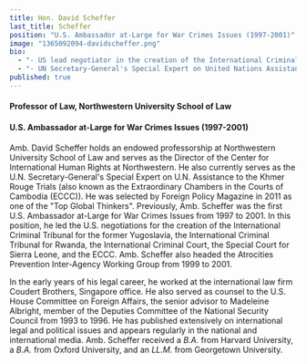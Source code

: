 ```yaml
---
title: Hon. David Scheffer
last_title: Scheffer
position: "U.S. Ambassador at-Large for War Crimes Issues (1997-2001)"
image: "1365092094-davidscheffer.png"
bio: 
  - "- US lead negotiator in the creation of the International Criminal Tribunals for the former Yugoslavia and Rwanda, the Special Court for Sierra Leone, the Extraordinary Chambers in Cambodia and the International Criminal Court<br />"
  - "- UN Secretary-General's Special Expert on United Nations Assistance to the Khmer Rouge Trials<br />"
published: true
---
```


#### Professor of Law, Northwestern University School of Law

#### U.S. Ambassador at-Large for War Crimes Issues (1997-2001)

Amb. David Scheffer holds an endowed professorship at Northwestern University School of Law and serves as the Director of the Center for International Human Rights at Northwestern. He also currently serves as the U.N. Secretary-General's Special Expert on U.N. Assistance to the Khmer Rouge Trials (also known as the Extraordinary Chambers in the Courts of Cambodia (ECCC)).  He was selected by Foreign Policy Magazine in 2011 as one of the "Top Global Thinkers". Previously, Amb. Scheffer was the first U.S. Ambassador at-Large for War Crimes Issues from 1997 to 2001. In this position, he led the U.S. negotiations for the creation of the International Criminal Tribunal for the former Yugoslavia, the International Criminal Tribunal for Rwanda, the International Criminal Court, the Special Court for Sierra Leone, and the ECCC. Amb. Scheffer also headed the Atrocities Prevention Inter-Agency Working Group from 1999 to 2001. 

In the early years of his legal career, he worked at the international law firm Coudert Brothers, Singapore office. He also served as counsel to the U.S. House Committee on Foreign Affairs, the senior advisor to Madeleine Albright, member of the Deputies Committee of the National Security Council from 1993 to 1996. He has published extensively on international legal and political issues and appears regularly in the national and international media. Amb. Scheffer received a _B.A._ from Harvard University, a _B.A._ from Oxford University, and an _LL.M._ from Georgetown University.
